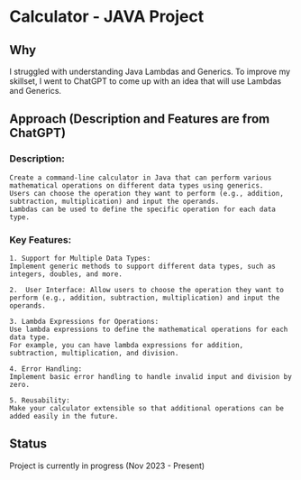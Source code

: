 # Calculator - JAVA Project

## Why
  I struggled with understanding Java Lambdas and Generics. 
  To improve my skillset, I went to ChatGPT to come up with an idea that will use Lambdas and Generics.

## Approach (Description and Features are from ChatGPT)

  ### Description:
  
    Create a command-line calculator in Java that can perform various mathematical operations on different data types using generics. 
    Users can choose the operation they want to perform (e.g., addition, subtraction, multiplication) and input the operands. 
    Lambdas can be used to define the specific operation for each data type.

  ### Key Features:
  
    1. Support for Multiple Data Types: 
    Implement generic methods to support different data types, such as integers, doubles, and more.
    
    2.  User Interface: Allow users to choose the operation they want to perform (e.g., addition, subtraction, multiplication) and input the operands.
    
    3. Lambda Expressions for Operations: 
    Use lambda expressions to define the mathematical operations for each data type. 
    For example, you can have lambda expressions for addition, subtraction, multiplication, and division.
    
    4. Error Handling: 
    Implement basic error handling to handle invalid input and division by zero.
    
    5. Reusability: 
    Make your calculator extensible so that additional operations can be added easily in the future.

## Status
  Project is currently in progress (Nov 2023 - Present)
